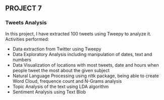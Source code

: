 ## PROJECT 7
### Tweets Analysis

In this project, I have extracted 100 tweets using Tweepy to analyze it.
Activities performed:
* Data extraction from Twitter using Tweepy
* Data Exploratory Analysis including manipulation of dates, text and numbers
* Data Visualization of locations with most tweets, date and hours when people tweet the most about the given subject
* Natural Language Processing using nltk package, being able to create Word Cloud, frequence count and N-Grams analysis
* Topic Analysis of the text using LDA algorithm
* Sentiment Analysis using Text Blob

